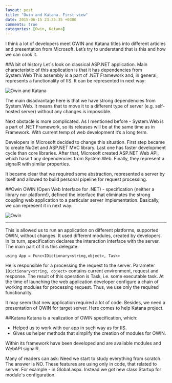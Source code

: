 ```yaml
---
layout: post
title: "Owin and Katana. First view"
date: 2015-06-15 23:35:35 +0300
comments: true
categories: [Owin, Katana]
---
```


I think a lot of developers meet OWIN and Katana titles into different articles and presentation from Microsoft.
Let’s try to understand that is this and how we can cook it.

##A bit of history
Let`s look on classical ASP.NET application. Main characteristic of this application is that it has dependencies from System.Web
This assembly is a part of .NET Framework and, in general, represents a functionality of IIS. It can be represented in next way:
<!--more-->

![Owin and Katana](http://www.codeguru.com/imagesvr_ce/9947/OWIN_Katana_Figure01.png)

The main disadvantage here is that we have strong dependencies from System.Web. It means that to move it to a different type of server (e.g. self-hosted server) without any changes is impossible.

Next obstacle is more complicated. As I mentioned before - System.Web is a part of .NET Framework, so its releases will be at the same time as in Framework. With current temp of web development it’s a long term.

Developers in Microsoft decided to change this situation. First step became to create NuGet and ASP.NET MVC library. Last one has faster development cycle than core libraries. After that,  Microsoft created ASP.NET Web API, which hasn`t any dependencies from System.Web. Finally, they represent a signalR with similar properties.

It became clear that we required some abstraction, represented a server by itself and allowed to build personal pipeline for request processing. 

##Owin 
OWIN (Open Web Interface for .NET) - specification (neither a library nor platform!), defined the interface that eliminates the strong coupling web application to a particular server implementation. Basically, we can represent it in next way:

![Owin](http://farm4.static.flickr.com/3784/8895179754_3f52e9db7a.jpg)

---------
 
 This is allowed us to run an application on different platforms, supported OWIN, without changes. It used different modules, created by developers. In its turn, specification declares the interaction interface with the server. The main part of it is this delegate:

```
using App = Func<IDictionary<string,object>, Task>
```

He is responsible for a processing the request to the server. Parameter `IDictionary<string, object>` contains current environment, request and response. The result of this operation is Task, i.e. some executable task.
At the time of launching the web application developer configure a chain of working modules for processing request. Thus, we use only the required functionality.  

It may seem that new application required a lot of code. Besides, we need a presentation of OWIN for target server. Here comes to help Katana project.

##Katana
Katana is a realization of OWIN specification, which:

 * Helped us to work with our app in such way as for IIS.
 * Gives us helper methods that simplify the creation of modules for OWIN.

Within its framework have been developed and are available modules and WebAPI signalR.

Many of readers can ask: Need we start to study everything from scratch. The answer is NO. These features are using only in code, that related to server. For example - in Global.aspx. Instead we got new class Startup for module`s configuration.